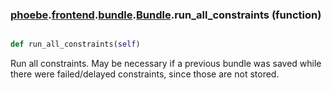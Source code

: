 ### [phoebe](phoebe.md).[frontend](phoebe.frontend.md).[bundle](phoebe.frontend.bundle.md).[Bundle](phoebe.frontend.bundle.Bundle.md).run_all_constraints (function)


```py

def run_all_constraints(self)

```



Run all constraints.  May be necessary if a previous bundle was saved while
there were failed/delayed constraints, since those are not stored.

